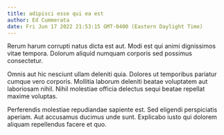 ```yaml
---
title: adipisci esse qui ea est
author: Ed Cummerata
date: Fri Jun 17 2022 21:53:15 GMT-0400 (Eastern Daylight Time)
---
```

Rerum harum corrupti natus dicta est aut. Modi est qui animi dignissimos vitae tempora. Dolorum aliquid numquam corporis sed possimus consectetur.

 Omnis aut hic nesciunt ullam deleniti quia. Dolores ut temporibus pariatur cumque vero corporis. Mollitia laborum deleniti beatae voluptatem aut laboriosam nihil. Nihil molestiae officia delectus sequi beatae repellat maxime voluptas.

 Perferendis molestiae repudiandae sapiente est. Sed eligendi perspiciatis aperiam. Aut accusamus ducimus unde sunt. Explicabo iusto qui dolorem aliquam repellendus facere et quo.